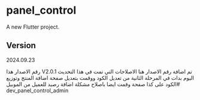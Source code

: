 # panel_control

A new Flutter project.

## Version

2024.09.23

رقم الاصدار هذا V2.0.1
تم اضافة رقم الاصدار هنا
الاصلاحات التي تمت في هذا التحديث
اليوم بدات في المرحلة الثانية من تعديل الكود
ووقمت بتعديل صفحة اضافة المنتج وتوزيع الكود على كذا صفحة 
وقمت ايضا باصلاح مشكلة اضافة رصيد للعميل من الموبيل# dev_panel_control_admin
